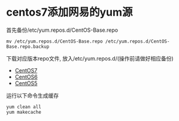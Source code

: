 # centos7添加网易的yum源

首先备份/etc/yum.repos.d/CentOS-Base.repo

```
mv /etc/yum.repos.d/CentOS-Base.repo /etc/yum.repos.d/CentOS-Base.repo.backup
```

下载对应版本repo文件, 放入/etc/yum.repos.d/(操作前请做好相应备份)

- [CentOS7](http://mirrors.163.com/.help/CentOS7-Base-163.repo)
- [CentOS6](http://mirrors.163.com/.help/CentOS6-Base-163.repo)
- [CentOS5](http://mirrors.163.com/.help/CentOS5-Base-163.repo)

运行以下命令生成缓存

```
yum clean all
yum makecache
```

